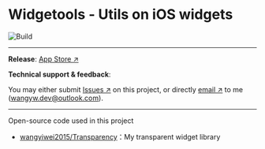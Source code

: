 # Widgetools - Utils on iOS widgets

![Build](https://github.com/wangyiwei2015/Widgetools/actions/workflows/ios.yml/badge.svg)

---

**Release**: [App Store ↗](https://apps.apple.com/us/app/widgetools/id1634741840)

**Technical support & feedback**:

You may either submit [Issues ↗](https://github.com/wangyiwei2015/Widgetools/issues) on this project, or directly [email ↗](mailto:wangyw.dev@outlook.com) to me (wangyw.dev@outlook.com).

---

Open-source code used in this project

- [wangyiwei2015/Transparency](https://github.com/wangyiwei2015/Transparency)：My transparent widget library

